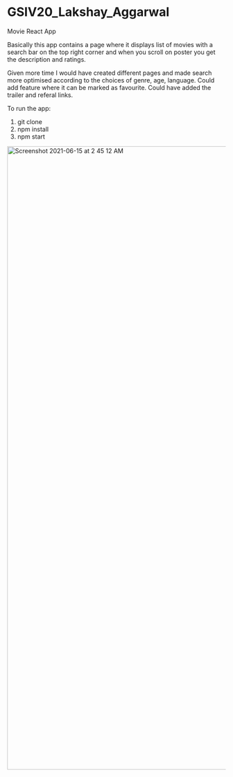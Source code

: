 # GSIV20_Lakshay_Aggarwal
Movie React App

Basically this app contains a page where it displays list of movies with a search bar on the top right corner and when you scroll on poster you get the description and ratings.

Given more time I would have created different pages and made search more optimised according to the choices of genre, age, language. Could add feature where it can be marked as favourite. Could have added the trailer and referal links.


To run the app:

1. git clone
2. npm install 
3. npm start 


<img width="1439" alt="Screenshot 2021-06-15 at 2 45 12 AM" src="https://user-images.githubusercontent.com/56135786/121960486-c7b6fc00-cd83-11eb-92dd-893aea3a75a0.png">
